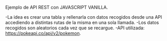 Ejemplo de API REST con JAVASCRIPT VANILLA.

-La idea es crear una tabla y rellenarla con datos recogidos desde una API accediendo a distintas rutas de la misma en una sola llamada.
-Los datos recogidos son aleatorios cada vez que se recargue.
-API utilizada: https://pokeapi.co/api/v2/pokemon.
